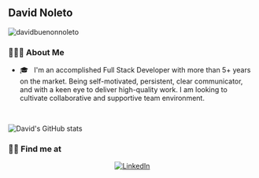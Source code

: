 <h2>David Noleto</h2>

<p align="left"> <img src="https://komarev.com/ghpvc/?username=davidbuenonnoleto" alt="davidbuenonnoleto" /> </p>

<h3> 👨🏻‍💻 About Me </h3>

- 🎓 &nbsp; I'm an accomplished Full Stack Developer with more than 5+ years on the market. Being self-motivated, persistent, clear communicator, and with a keen eye to deliver high-quality work. I am looking to cultivate collaborative and supportive team environment. 


<br/>

![David's GitHub stats](https://github-readme-stats.vercel.app/api?username=davidbuenonnoleto&show_icons=true)
<h3> 🤝🏻 Find me at </h3>

<p align="center">
<a href="https://www.linkedin.com/in/david-noleto-9121463b/"><img alt="LinkedIn" src="https://img.shields.io/badge/LinkedIn-davidnoleto-blue?style=flat-square&logo=linkedin"></a>
</p>
